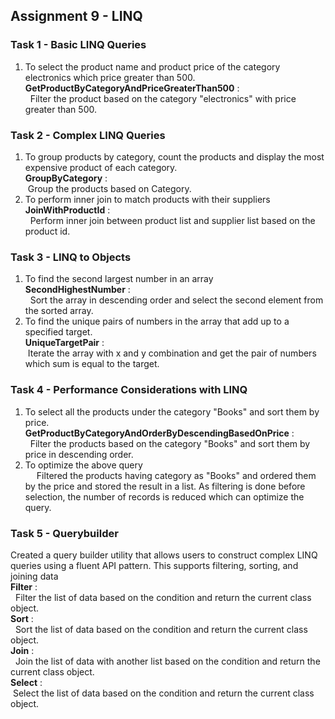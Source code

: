 ﻿## Assignment 9 - LINQ
 
### Task 1 - Basic LINQ Queries
1. To select the product name and product price of the category electronics which price greater than 500.
<br>**GetProductByCategoryAndPriceGreaterThan500** :<br>&nbsp; Filter the product based on the category "electronics" with price greater than 500.  
### Task 2 - Complex LINQ Queries
1. To group products by category, count the products and display the most expensive product of each category.<br>
**GroupByCategory** :<br>&nbsp;Group the products based on Category.
2. To perform inner join to match products with their suppliers<br>
**JoinWithProductId** :<br>&nbsp; Perform inner join between product list and supplier list based on the product id.
### Task 3 - LINQ to Objects
1. To find the second largest number in an array<br>
**SecondHighestNumber** :<br>&nbsp; Sort the array in descending order and select the second element from the sorted array.
2. To find the unique pairs of numbers in the array that add up to a specified target.
<br>**UniqueTargetPair** :<br>&nbsp;Iterate the array with x and y combination and  get the pair of numbers which sum is equal to the target.
### Task 4 - Performance Considerations with LINQ
1. To select all the products under the category "Books" and sort them by price.
<br>**GetProductByCategoryAndOrderByDescendingBasedOnPrice** :<br>&nbsp; Filter the products based on the category "Books" and sort them by price in descending order.
2. To optimize the above query
<br> &emsp; Filtered the products having category as "Books" and ordered them by the price and stored the result in a list. As filtering is done before selection, the number of records is reduced which can optimize the query.
 
### Task 5 - Querybuilder

Created a query builder utility that allows users to construct complex LINQ queries using a fluent API pattern. This supports filtering, sorting, and joining data
<br>**Filter** :<br>&nbsp; Filter the list of data based on the condition and return the current class object.
<br>**Sort** :<br>&nbsp; Sort the list of data based on the condition and return the current class object.
<br>**Join** :<br>&nbsp; Join the list of data with another list based on the condition and return the current class object.
<br>**Select** : <br>&nbsp;Select the list of data based on the condition and return the current class object.